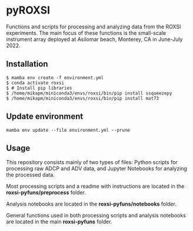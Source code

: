 # pyROXSI
Functions and scripts for processing and analyzing data from the ROXSI experiments. The main focus of these functions is the small-scale instrument array deployed at Asilomar beach, Monterey, CA in June-July 2022.

## Installation
```
$ mamba env create -f environment.yml
$ conda activate roxsi
$ # Install pip libraries
$ /home/mikapm/miniconda3/envs/roxsi/bin/pip install ssqueezepy
$ /home/mikapm/miniconda3/envs/roxsi/bin/pip install mat73
```

## Update environment
```
mamba env update --file environment.yml --prune
```

## Usage
This repository consists mainly of two types of files: Python scripts for processing raw ADCP and ADV data, and Jupyter Notebooks for analyzing the processed data.

Most processing scripts and a readme with instructions are located in the **roxsi-pyfuns/preprocess** folder. 

Analysis notebooks are located in the **roxsi-pyfuns/notebooks** folder.

General functions used in both processing scripts and analysis notebooks are located in the main **roxsi-pyfuns** folder.

